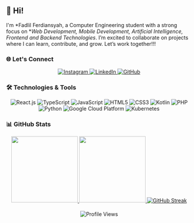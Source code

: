 ## 👋 Hi! 

I'm *Fadlil Ferdiansyah, a Computer Engineering student with a strong focus on **Web Development, Mobile Development, Artificial Intelligence, Frontend and Backend Technologies*. I’m excited to collaborate on projects where I can learn, contribute, and grow. Let’s work together!!!

### 🌐 Let's Connect

<div align="center">
  <a href="https://www.instagram.com/fadlilfer_/">
    <img src="https://img.shields.io/badge/Instagram-E4405F?style=flat&logo=instagram&logoColor=white" alt="Instagram"/>
  </a>
  <a href="https://www.linkedin.com/in/fadlilfer/">
    <img src="https://img.shields.io/badge/LinkedIn-0077B5?style=flat&logo=linkedin&logoColor=white" alt="LinkedIn"/>
  </a>
  <a href="https://github.com/Ferxeegs">
    <img src="https://img.shields.io/badge/GitHub-181717?style=flat&logo=github&logoColor=white" alt="GitHub"/>
  </a>
</div>

### 🛠 Technologies & Tools

<div align="center"> 
  <img src="https://img.shields.io/badge/React-61DAFB?style=flat&logo=react&logoColor=black" alt="React.js"/> 
  <img src="https://img.shields.io/badge/TypeScript-3178C6?style=flat&logo=typescript&logoColor=white" alt="TypeScript"/> 
  <img src="https://img.shields.io/badge/JavaScript-F7DF1E?style=flat&logo=javascript&logoColor=black" alt="JavaScript"/> 
  <img src="https://img.shields.io/badge/HTML5-E34F26?style=flat&logo=html5&logoColor=white" alt="HTML5"/> 
  <img src="https://img.shields.io/badge/CSS3-1572B6?style=flat&logo=css3&logoColor=white" alt="CSS3"/> 
  <img src="https://img.shields.io/badge/Kotlin-7F52FF?style=flat&logo=kotlin&logoColor=white" alt="Kotlin"/> 
  <img src="https://img.shields.io/badge/PHP-777BB4?style=flat&logo=php&logoColor=white" alt="PHP"/> 
  <img src="https://img.shields.io/badge/Python-3776AB?style=flat&logo=python&logoColor=white" alt="Python"/> 
  <img src="https://img.shields.io/badge/Google%20Cloud-4285F4?style=flat&logo=google-cloud&logoColor=white" alt="Google Cloud Platform"/
  <img src="https://img.shields.io/badge/Docker-2496ED?style=flat&logo=docker&logoColor=white" alt="Docker"/> 
  <img src="https://img.shields.io/badge/Kubernetes-326CE5?style=flat&logo=kubernetes&logoColor=white" alt="Kubernetes"/> 
</div>

### 📊 GitHub Stats

<div align="center">
  <a href="https://github.com/Ferxeegs">
    <img height="180em" src="https://github-readme-stats-eight-theta.vercel.app/api?username=Ferxeegs&show_icons=true&theme=nightowl&include_all_commits=true&count_private=true" />
  </a>


  <a href="https://github.com/Ferxeegs">
    <img height="180em" src="https://github-readme-stats-eight-theta.vercel.app/api/top-langs/?username=Ferxeegs&layout=compact&langs_count=8&theme=nightowl" />
  </a>

  <a href="https://git.io/streak-stats">
    <img src="https://streak-stats.demolab.com?user=Ferxeegs&theme=moltack" alt="GitHub Streak" />
  </a>
  
  <div style="margin-top: 20px;">
    <img src="https://komarev.com/ghpvc/?username=Ferxeegs&style=for-the-badge" alt="Profile Views" />
  </div>
</div>
